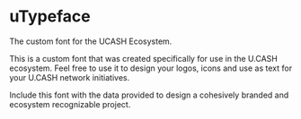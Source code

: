 # uTypeface
The custom font for the UCASH Ecosystem.

This is a custom font that was created specifically for use in the U.CASH ecosystem.  Feel free to use it to design your logos, icons and use as text for your U.CASH network initiatives.  

Include this font with the data provided to design a cohesively branded and ecosystem recognizable project.
